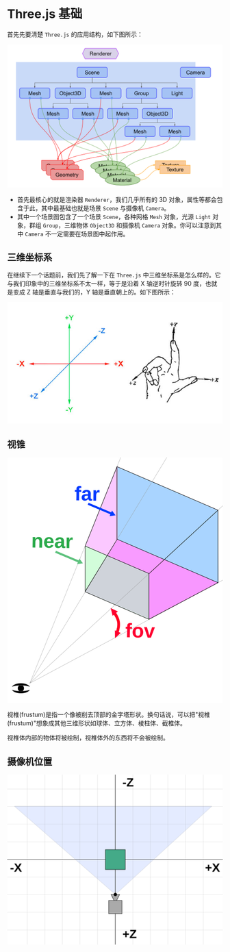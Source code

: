 # Three.js 基础

首先先要清楚 `Three.js` 的应用结构，如下图所示：

![threejs-structure](../images/threejs-structure.svg)

* 首先最核心的就是渲染器 `Renderer`，我们几乎所有的 3D 对象，属性等都会包含于此，其中最基础也就是场景 `Scene` 与摄像机 `Camera`。
* 其中一个场景图包含了一个场景 `Scene`，各种网格 `Mesh` 对象，光源 `Light` 对象，群组 `Group`，三维物体 `Object3D` 和摄像机 `Camera` 对象。你可以注意到其中 `Camera` 不一定需要在场景图中起作用。

## 三维坐标系

在继续下一个话题前，我们先了解一下在 `Three.js` 中三维坐标系是怎么样的。它与我们印象中的三维坐标系不太一样，等于是沿着 X 轴逆时针旋转 90 度，也就是变成 Z 轴是垂直与我们的，Y 轴是垂直朝上的。如下图所示：

![axis](../images/axis.jpg)

## 视锥

![frustum-3d](../images/frustum-3d.svg)

视椎(frustum)是指一个像被削去顶部的金字塔形状。换句话说，可以把"视椎(frustum)"想象成其他三维形状如球体、立方体、棱柱体、截椎体。

视椎体内部的物体将被绘制，视椎体外的东西将不会被绘制。

## 摄像机位置

![scene-down](../images/scene-down.svg)
